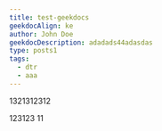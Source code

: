 ```yaml
---
title: test-geekdocs
geekdocAlign: ke
author: John Doe
geekdocDescription: adadads44adasdas
type: posts1
tags:
  - dtr
  - aaa
---
```


1321312312

123123
11
